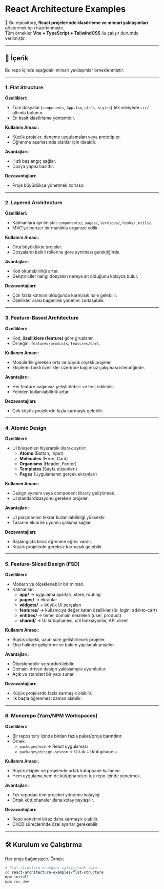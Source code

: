 # React Architecture Examples

🚀 Bu repository, **React projelerinde klasörleme ve mimari yaklaşımları** göstermek için hazırlanmıştır.  
Tüm örnekler **Vite + TypeScript + TailwindCSS** ile çalışır durumda verilmiştir.  

---

## 📂 İçerik

Bu repo içinde aşağıdaki mimari yaklaşımlar örneklenmiştir:

---

### 1. Flat Structure
**Özellikleri:**
- Tüm dosyalar (`components`, `App.tsx`, `utils`, `styles`) tek seviyede `src/` altında bulunur.  
- En basit klasörleme yöntemidir.  

**Kullanım Amacı:**
- Küçük projeler, deneme uygulamaları veya prototipler.  
- Öğrenme aşamasında olanlar için idealdir.  

**Avantajları:**
- Hızlı başlangıç sağlar.  
- Dosya yapısı basittir.  

**Dezavantajları:**
- Proje büyüdükçe yönetmek zorlaşır.  

---

### 2. Layered Architecture
**Özellikleri:**
- Katmanlara ayrılmıştır: `components/`, `pages/`, `services/`, `hooks/`, `utils/`.  
- MVC’ye benzer bir mantıkla organize edilir.  

**Kullanım Amacı:**
- Orta büyüklükte projeler.  
- Dosyaların belirli rollerine göre ayrılması gerektiğinde.  

**Avantajları:**
- Kod okunabilirliği artar.  
- Geliştiriciler hangi dosyanın nereye ait olduğunu kolayca bulur.  

**Dezavantajları:**
- Çok fazla katman olduğunda karmaşık hale gelebilir.  
- Özellikler arası bağımlılık yönetimi zorlaşabilir.  

---

### 3. Feature-Based Architecture
**Özellikleri:**
- Kod, **özelliklere (feature)** göre gruplanır.  
- Örneğin: `features/products`, `features/cart`.  

**Kullanım Amacı:**
- Modülerlik gereken orta ve büyük ölçekli projeler.  
- Ekiplerin farklı özellikler üzerinde bağımsız çalışması istendiğinde.  

**Avantajları:**
- Her feature bağımsız geliştirilebilir ve test edilebilir.  
- Yeniden kullanılabilirlik artar.  

**Dezavantajları:**
- Çok küçük projelerde fazla karmaşık gelebilir.  

---

### 4. Atomic Design
**Özellikleri:**
- UI bileşenleri hiyerarşik olarak ayrılır:  
  - **Atoms** (Button, Input)  
  - **Molecules** (Form, Card)  
  - **Organisms** (Header, Footer)  
  - **Templates** (Sayfa düzenleri)  
  - **Pages** (Uygulamanın gerçek ekranları)  

**Kullanım Amacı:**
- Design system veya component library geliştirmek.  
- UI standardizasyonu gereken projeler.  

**Avantajları:**
- UI parçalarının tekrar kullanılabilirliği yüksektir.  
- Tasarım ekibi ile uyumlu çalışma sağlar.  

**Dezavantajları:**
- Başlangıçta biraz öğrenme eğrisi vardır.  
- Küçük projelerde gereksiz karmaşık gelebilir.  

---

### 5. Feature-Sliced Design (FSD)
**Özellikleri:**
- Modern ve ölçeklenebilir bir mimari.  
- Katmanlar:  
  - **app/** → uygulama ayarları, store, routing  
  - **pages/** → ekranlar  
  - **widgets/** → büyük UI parçaları  
  - **features/** → kullanıcıya değer katan özellikler (ör. login, add-to-cart)  
  - **entities/** → temel domain nesneleri (user, product)  
  - **shared/** → UI kütüphanesi, util fonksiyonlar, API client  

**Kullanım Amacı:**
- Büyük ölçekli, uzun süre geliştirilecek projeler.  
- Ekip halinde geliştirme ve bakım yapılacak projeler.  

**Avantajları:**
- Ölçeklenebilir ve sürdürülebilir.  
- Domain-driven design yaklaşımıyla uyumludur.  
- Açık ve standart bir yapı sunar.  

**Dezavantajları:**
- Küçük projelerde fazla karmaşık olabilir.  
- İlk başta öğrenmesi zaman alabilir.  

---

### 6. Monorepo (Yarn/NPM Workspaces)
**Özellikleri:**
- Bir repository içinde birden fazla paket/proje barındırır.  
- Örnek:  
  - `packages/web` → React uygulaması  
  - `packages/design-system` → Ortak UI kütüphanesi  

**Kullanım Amacı:**
- Büyük ekipler ve projelerde ortak kütüphane kullanımı.  
- Hem uygulama hem de kütüphaneleri tek repo içinde yönetmek.  

**Avantajları:**
- Tek repodan tüm projeleri yönetme kolaylığı.  
- Ortak kütüphaneler daha kolay paylaşılır.  

**Dezavantajları:**
- Repo yönetimi biraz daha karmaşık olabilir.  
- CI/CD süreçlerinde özel ayarlar gerekebilir.  

---

## 🛠 Kurulum ve Çalıştırma

Her proje bağımsızdır. Örnek:  

```bash
# Flat structure örneğini çalıştırmak için:
cd react-architecture-examples/flat-structure
npm install
npm run dev
